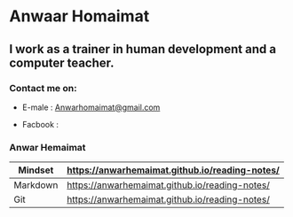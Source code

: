 # Anwaar Homaimat 

## I work as a trainer in human development and a computer teacher.

### Contact me on:
 * E-male : Anwarhomaimat@gmail.com

* Facbook :
### Anwar Hemaimat


| Mindset      | https://anwarhemaimat.github.io/reading-notes/ |
| ----------- | ----------- |
| Markdown      | https://anwarhemaimat.github.io/reading-notes/       |
| Git   | https://anwarhemaimat.github.io/reading-notes/        |

